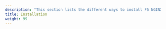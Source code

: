 ```yaml
---
description: "This section lists the different ways to install F5 NGINX Management Suite, including the Instance Manager and API Connectivity Manager modules."
title: Installation
weight: 99
---
```



